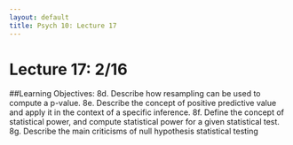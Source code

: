 ```yaml
---
layout: default
title: Psych 10: Lecture 17
---
```

# Lecture 17: 2/16

##Learning Objectives:
8d. Describe how resampling can be used to compute a p-value.
8e. Describe the concept of positive predictive value and apply it in the context of a specific inference.
8f. Define the concept of statistical power, and compute statistical power for a given statistical test.
8g. Describe the main criticisms of null hypothesis statistical testing

